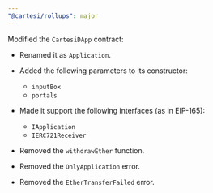 ```yaml
---
"@cartesi/rollups": major
---
```


Modified the `CartesiDApp` contract:

-   Renamed it as `Application`.

-   Added the following parameters to its constructor:

    -   `inputBox`
    -   `portals`

-   Made it support the following interfaces (as in EIP-165):

    -   `IApplication`
    -   `IERC721Receiver`

-   Removed the `withdrawEther` function.

-   Removed the `OnlyApplication` error.

-   Removed the `EtherTransferFailed` error.
